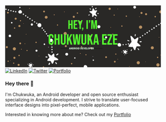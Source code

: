 [![Chuka's Banner](./assets/banner_header.png)](https://ezechuka.me/) <br>
[![LinkedIn](https://img.shields.io/badge/linkedin-%230077B5.svg?style=for-the-badge&logo=linkedin&logoColor=white)](www.linkedin.com/in/iameze)
[![Twitter](https://img.shields.io/badge/Twitter-%231DA1F2.svg?style=for-the-badge&logo=Twitter&logoColor=white)](https://twitter.com/javalon007)
[![Portfolio](https://img.shields.io/badge/Portfolio-%23000000.svg?style=for-the-badge&logo=firefox&logoColor=#FF7139)](https://ezechuka.me/)

### Hey there 👋
I'm Chukwuka, an Android developer and open source enthusiast specializing in Android development. I strive to translate user-focused interface designs into pixel-perfect, mobile applications.

Interested in knowing more about me? Check out my [Portfolio](https://www.ezechuka.me/)
